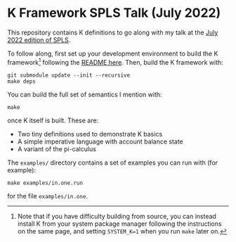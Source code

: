 # K Framework SPLS Talk (July 2022)

This repository contains K definitions to go along with my talk at the [July 2022
edition of SPLS][spls].

To follow along, first set up your development environment to build the K
framework[^1] following the [README here][build]. Then, build the K framework with:
```shell
git submodule update --init --recursive
make deps
```

You can build the full set of semantics I mention with:
```shell
make
```
once K itself is built. These are:
* Two tiny definitions used to demonstrate K basics
* A simple imperative language with account balance state
* A variant of the pi-calculus

The `examples/` directory contains a set of examples you can run with (for
example):
```shell
make examples/in.one.run
```
for the file `examples/in.one`.

[^1]: Note that if you have difficulty building from source, you can instead
  install K from your system package manager following the instructions on the
  same page, and setting `SYSTEM_K=1` when you run `make` later on.

[spls]: https://spls-series.github.io/meetings/2022/july/
[build]: https://github.com/runtimeverification/k#the-long-version
